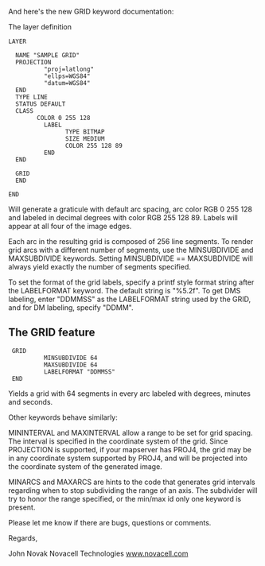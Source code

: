 And here's the new GRID keyword documentation:                                                                                                                                                                                                                                                                                         
                                                                                                                                                                                                                                                                                                                                       
The layer definition                                                                                                                                                                                                                                                                                                                   

```                                                                                                                                                                                                                                                                                                                                    
LAYER                                                                                                                                                                                                                                                                                                                                  
                                                                                                                                                                                                                                                                                                                                       
  NAME "SAMPLE GRID"                                                                                                                                                                                                                                                                                                                   
  PROJECTION                                                                                                                                                                                                                                                                                                                           
          "proj=latlong"                                                                                                                                                                                                                                                                                                               
          "ellps=WGS84"                                                                                                                                                                                                                                                                                                                
          "datum=WGS84"                                                                                                                                                                                                                                                                                                                
  END                                                                                                                                                                                                                                                                                                                                  
  TYPE LINE                                                                                                                                                                                                                                                                                                                            
  STATUS DEFAULT                                                                                                                                                                                                                                                                                                                       
  CLASS                                                                                                                                                                                                                                                                                                                                
        COLOR 0 255 128                                                                                                                                                                                                                                                                                                                
          LABEL                                                                                                                                                                                                                                                                                                                        
                TYPE BITMAP                                                                                                                                                                                                                                                                                                            
                SIZE MEDIUM                                                                                                                                                                                                                                                                                                            
                COLOR 255 128 89                                                                                                                                                                                                                                                                                                       
          END                                                                                                                                                                                                                                                                                                                          
  END                                                                                                                                                                                                                                                                                                                                  
                                                                                                                                                                                                                                                                                                                                       
  GRID                                                                                                                                                                                                                                                                                                                                 
  END                                                                                                                                                                                                                                                                                                                                  
                                                                                                                                                                                                                                                                                                                                       
END                                                                                                                                                                                                                                                                                                                                    
```                                                                                                                                                                                                                                                                                                                                    
Will generate a graticule with default arc spacing, arc color RGB 0 255 128 and labeled in decimal degrees with color RGB 255 128 89. Labels will appear at all four of the image edges.                                                                                                                                               
                                                                                                                                                                                                                                                                                                                                       
Each arc in the resulting grid is composed of 256 line segments. To render grid arcs with a different number of segments, use the MINSUBDIVIDE and MAXSUBDIVIDE keywords. Setting MINSUBDIVIDE == MAXSUBDIVIDE will always yield exactly the number of segments specified.                                                             
                                                                                                                                                                                                                                                                                                                                       
To set the format of the grid labels, specify a printf style format string after the LABELFORMAT keyword. The default string is "%5.2f". To get DMS labeling, enter "DDMMSS" as the LABELFORMAT string used by the GRID, and for DM labeling, specify "DDMM".                                                                          
                                                                                                                                                                                                                                                                                                                                       
## The GRID feature                                                                                                                                                                                                                                                                                                                  

```                                                                                                                                                                                                                                                                                                                                    
 GRID                                                                                                                                                                                                                                                                                                                                  
          MINSUBDIVIDE 64                                                                                                                                                                                                                                                                                                              
          MAXSUBDIVIDE 64                                                                                                                                                                                                                                                                                                              
          LABELFORMAT "DDMMSS"                                                                                                                                                                                                                                                                                                         
 END                                                                                                                                                                                                                                                                                                                                   
```                                                                                                                                                                                                                                                                                                                                    
Yields a grid with 64 segments in every arc labeled with degrees, minutes and seconds.                                                                                                                                                                                                                                                 
                                                                                                                                                                                                                                                                                                                                       
Other keywords behave similarly:                                                                                                                                                                                                                                                                                                       
                                                                                                                                                                                                                                                                                                                                       
MININTERVAL and MAXINTERVAL allow a range to be set for grid spacing. The interval is specified in the coordinate system of the grid. Since PROJECTION is supported, if your mapserver has PROJ4, the grid may be in any coordinate system supported by PROJ4, and will be projected into the coordinate system of the generated image.
                                                                                                                                                                                                                                                                                                                                       
MINARCS and MAXARCS are hints to the code that generates grid intervals regarding when to stop subdividing the range of an axis. The subdivider will try to honor the range specified, or the min/max id only one keyword is present.                                                                                                  
                                                                                                                                                                                                                                                                                                                                       
Please let me know if there are bugs, questions or comments.                                                                                                                                                                                                                                                                           
                                                                                                                                                                                                                                                                                                                                       
Regards,                                                                                                                                                                                                                                                                                                                               
                                                                                                                                                                                                                                                                                                                                       
John Novak Novacell Technologies www.novacell.com
